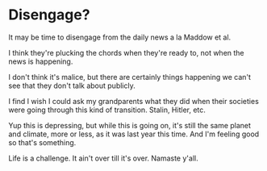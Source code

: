 # Disengage?
It may be time to disengage from the daily news a la Maddow et al. 

I think they're plucking the chords when they're ready to, not when the news is happening.

I don't think it's malice, but there are certainly things happening we can't see that they don't talk about publicly.

I find I wish I could ask my grandparents what they did when their societies were going through this kind of transition. Stalin, Hitler, etc. 

Yup this is depressing, but while this is going on, it's still the same planet and climate, more or less, as it was last year this time. And I'm feeling good so that's something. 

Life is a challenge. It ain't over till it's over. Namaste y'all.


